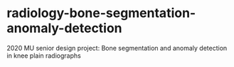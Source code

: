 # radiology-bone-segmentation-anomaly-detection
2020 MU senior design project: Bone segmentation and anomaly detection in knee plain radiographs
